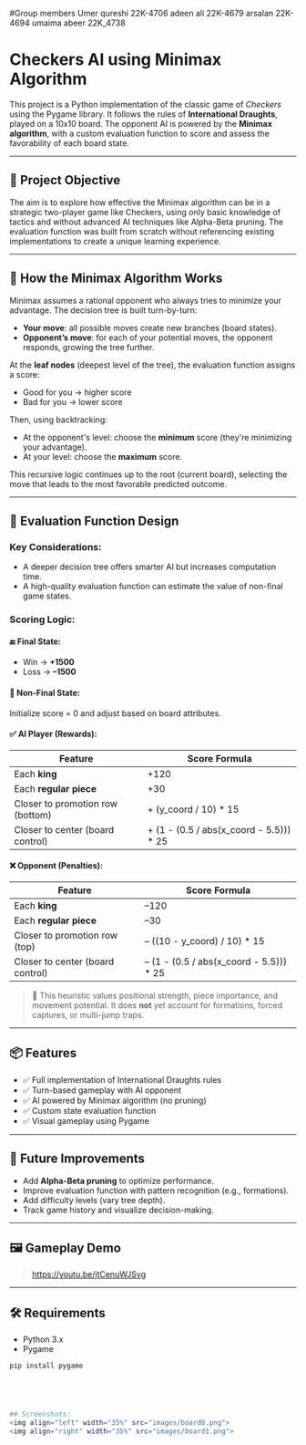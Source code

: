#Group members 
Umer qureshi  22K-4706
adeen ali     22K-4679
arsalan       22K-4694
umaima abeer  22K_4738

# Checkers AI using Minimax Algorithm

This project is a Python implementation of the classic game of *Checkers* using the Pygame library. It follows the rules of **International Draughts**, played on a 10x10 board. The opponent AI is powered by the **Minimax algorithm**, with a custom evaluation function to score and assess the favorability of each board state.

---

## 🎯 Project Objective

The aim is to explore how effective the Minimax algorithm can be in a strategic two-player game like Checkers, using only basic knowledge of tactics and without advanced AI techniques like Alpha-Beta pruning. The evaluation function was built from scratch without referencing existing implementations to create a unique learning experience.

---

## 🧠 How the Minimax Algorithm Works

Minimax assumes a rational opponent who always tries to minimize your advantage. The decision tree is built turn-by-turn:

- **Your move**: all possible moves create new branches (board states).
- **Opponent’s move**: for each of your potential moves, the opponent responds, growing the tree further.

At the **leaf nodes** (deepest level of the tree), the evaluation function assigns a score:

- Good for you → higher score
- Bad for you → lower score

Then, using backtracking:
- At the opponent's level: choose the **minimum** score (they're minimizing your advantage).
- At your level: choose the **maximum** score.

This recursive logic continues up to the root (current board), selecting the move that leads to the most favorable predicted outcome.



---

## 🧮 Evaluation Function Design

### Key Considerations:
- A deeper decision tree offers smarter AI but increases computation time.
- A high-quality evaluation function can estimate the value of non-final game states.

### Scoring Logic:

#### 🔚 Final State:
- Win → **+1500**
- Loss → **–1500**

#### 🔁 Non-Final State:
Initialize score = 0 and adjust based on board attributes.

#### ✅ AI Player (Rewards):

| Feature                               | Score Formula                         |
|--------------------------------------|----------------------------------------|
| Each **king**                        | +120                                   |
| Each **regular piece**               | +30                                    |
| Closer to promotion row (bottom)     | + (y_coord / 10) * 15                  |
| Closer to center (board control)     | + (1 - (0.5 / abs(x_coord - 5.5))) * 25|

#### ❌ Opponent (Penalties):

| Feature                               | Score Formula                          |
|--------------------------------------|----------------------------------------|
| Each **king**                        | –120                                   |
| Each **regular piece**               | –30                                    |
| Closer to promotion row (top)        | – ((10 - y_coord) / 10) * 15           |
| Closer to center (board control)     | – (1 - (0.5 / abs(x_coord - 5.5))) * 25|

> 📝 This heuristic values positional strength, piece importance, and movement potential. It does **not** yet account for formations, forced captures, or multi-jump traps.

---

## 📦 Features

- ✅ Full implementation of International Draughts rules
- ✅ Turn-based gameplay with AI opponent
- ✅ AI powered by Minimax algorithm (no pruning)
- ✅ Custom state evaluation function
- ✅ Visual gameplay using Pygame

---

## 🚀 Future Improvements

- Add **Alpha-Beta pruning** to optimize performance.
- Improve evaluation function with pattern recognition (e.g., formations).
- Add difficulty levels (vary tree depth).
- Track game history and visualize decision-making.

---

## 🖼️ Gameplay Demo

> https://youtu.be/jtCenuWJSvg

---

## 🛠️ Requirements

- Python 3.x
- Pygame

```bash
pip install pygame





## Screenshots:
<img align="left" width="35%" src="images/board0.png">
<img align="right" width="35%" src="images/board1.png">

